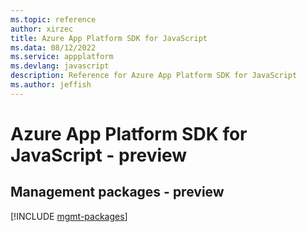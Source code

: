```yaml
---
ms.topic: reference
author: xirzec
title: Azure App Platform SDK for JavaScript
ms.data: 08/12/2022
ms.service: appplatform
ms.devlang: javascript
description: Reference for Azure App Platform SDK for JavaScript
ms.author: jeffish
---
```

# Azure App Platform SDK for JavaScript - preview

## Management packages - preview
[!INCLUDE [mgmt-packages](app-platform-mgmt-index.md)]